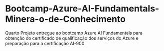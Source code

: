 # Bootcamp-Azure-AI-Fundamentals-Minera-o-de-Conhecimento
Quarto Projeto entregue ao bootcamp Azure AI Fundamentals para obtenção do certificado de qualificação dos serviços do Azure e preparação para a certificação AI-900
